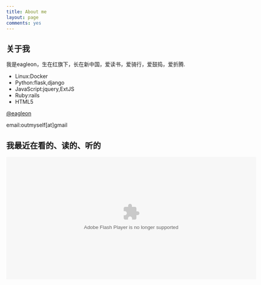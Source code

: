 ```yaml
---
title: About me
layout: page
comments: yes
---
```


关于我
----------------------------
我是eagleon，生在红旗下，长在新中国，爱读书，爱骑行，爱鼓捣，爱折腾.

+ Linux:Docker
+ Python:flask,django
+ JavaScript:jquery,ExtJS
+ Ruby:rails
+ HTML5

[@eagleon](http://twitter.com/eagleon)

email:outmyself[at]gmail


我最近在看的、读的、听的
----------------------------
<div><object classid="clsid:d27cdb6e-ae6d-11cf-96b8-444553540000" codebase="http://fpdownload.macromedia.com/pub/shockwave/cabs/flash/swflash.cab#version=7,0,0,0" width="666" height="326" id="passing" > <param name="movie" value="http://www.douban.com/doushow/eagleon/dolist_latest_movie|book|music_10_5_medium_nologo_self/doushow.swf" /> <param name="quality" value="high" /> <param name="scale" value="noscale"/> <param name="align" value="tl"/> <param name="wmode" value="transparent"/> <embed src="http://www.douban.com/doushow/eagleon/dolist_latest_movie|book|music_10_5_medium_nologo_self/doushow.swf" wmode="transparent" quality="high" width="666" height="326" name="passing" scale="noscale" align="tl" type="application/x-shockwave-flash" pluginspage="http://www.macromedia.com/go/getflashplayer" /> </object></div>
